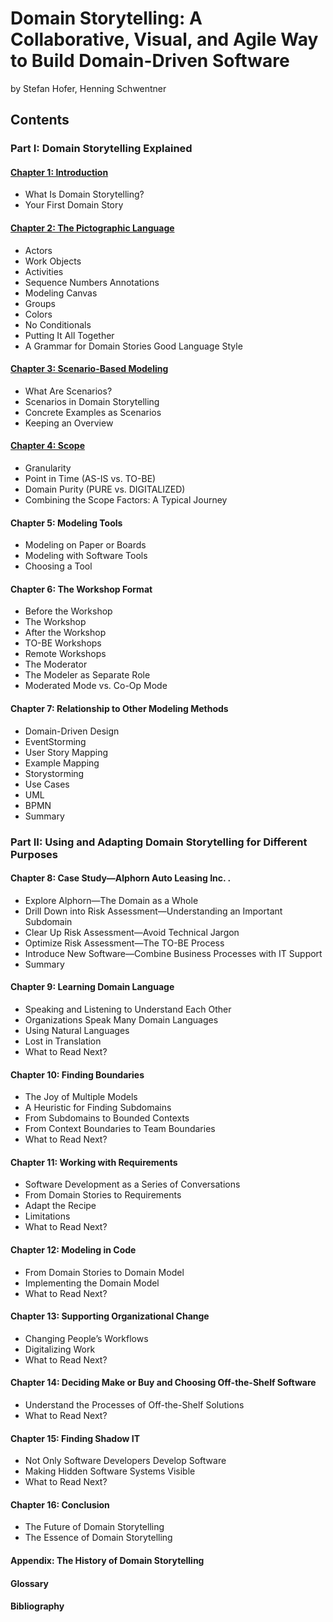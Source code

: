 # Domain Storytelling: A Collaborative, Visual, and Agile Way to Build Domain-Driven Software
by Stefan Hofer, Henning Schwentner

## Contents
### Part I: Domain Storytelling Explained
#### [Chapter 1: Introduction](https://github.com/haesiku/books/tree/main/domain-storytelling/part1/c01-introduction.md)
- What Is Domain Storytelling?
- Your First Domain Story
#### [Chapter 2: The Pictographic Language](https://github.com/haesiku/books/tree/main/domain-storytelling/part1/c02-pictographic-language.md)
- Actors
- Work Objects
- Activities
- Sequence Numbers Annotations
- Modeling Canvas
- Groups
- Colors
- No Conditionals
- Putting It All Together
- A Grammar for Domain Stories Good Language Style
#### [Chapter 3: Scenario-Based Modeling](https://github.com/haesiku/books/tree/main/domain-storytelling/part1/c03-Scenario-based-modeling.md)
- What Are Scenarios?
- Scenarios in Domain Storytelling
- Concrete Examples as Scenarios
- Keeping an Overview
#### [Chapter 4: Scope](https://github.com/haesiku/books/tree/main/domain-storytelling/part1/c0r-scope.md)
- Granularity
- Point in Time (AS-IS vs. TO-BE)
- Domain Purity (PURE vs. DIGITALIZED)
- Combining the Scope Factors: A Typical Journey
#### Chapter 5: Modeling Tools
- Modeling on Paper or Boards
- Modeling with Software Tools
- Choosing a Tool
#### Chapter 6: The Workshop Format
- Before the Workshop
- The Workshop
- After the Workshop
- TO-BE Workshops
- Remote Workshops
- The Moderator
- The Modeler as Separate Role
- Moderated Mode vs. Co-Op Mode
#### Chapter 7: Relationship to Other Modeling Methods
- Domain-Driven Design
- EventStorming
- User Story Mapping
- Example Mapping
- Storystorming
- Use Cases
- UML
- BPMN
- Summary
### Part II: Using and Adapting Domain Storytelling for Different Purposes
#### Chapter 8: Case Study—Alphorn Auto Leasing Inc. .
- Explore Alphorn—The Domain as a Whole
- Drill Down into Risk Assessment—Understanding an Important Subdomain
- Clear Up Risk Assessment—Avoid Technical Jargon
- Optimize Risk Assessment—The TO-BE Process
- Introduce New Software—Combine Business Processes with IT Support
- Summary
#### Chapter 9: Learning Domain Language
- Speaking and Listening to Understand Each Other
- Organizations Speak Many Domain Languages
- Using Natural Languages
- Lost in Translation
- What to Read Next?
#### Chapter 10: Finding Boundaries
- The Joy of Multiple Models
- A Heuristic for Finding Subdomains
- From Subdomains to Bounded Contexts
- From Context Boundaries to Team Boundaries
- What to Read Next?
#### Chapter 11: Working with Requirements
- Software Development as a Series of Conversations
- From Domain Stories to Requirements
- Adapt the Recipe
- Limitations
- What to Read Next?
#### Chapter 12: Modeling in Code
- From Domain Stories to Domain Model
- Implementing the Domain Model
- What to Read Next?
#### Chapter 13: Supporting Organizational Change
- Changing People’s Workflows
- Digitalizing Work
- What to Read Next?
#### Chapter 14: Deciding Make or Buy and Choosing Off-the-Shelf Software
- Understand the Processes of Off-the-Shelf Solutions
- What to Read Next?
#### Chapter 15: Finding Shadow IT
- Not Only Software Developers Develop Software
- Making Hidden Software Systems Visible
- What to Read Next?
#### Chapter 16: Conclusion
- The Future of Domain Storytelling
- The Essence of Domain Storytelling

#### Appendix: The History of Domain Storytelling
#### Glossary
#### Bibliography

<EOD>

